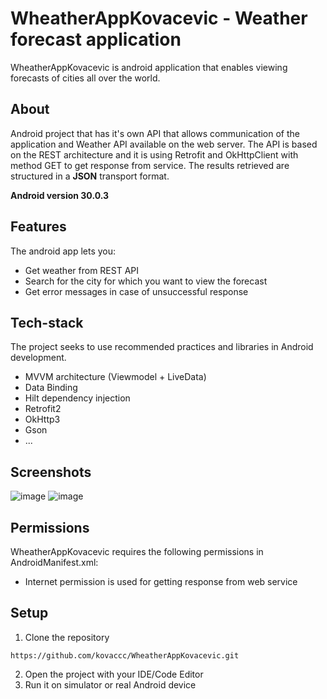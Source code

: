 # WheatherAppKovacevic - Weather forecast application
WheatherAppKovacevic is  android application that enables viewing forecasts of cities all over the world.

## About

Android project that has it's own API that allows communication of the application and Weather API available on the web server. The API is based on the REST architecture and it is using Retrofit and OkHttpClient with method GET to get response from service. The results retrieved are structured in a **JSON** transport format.

**Android version 30.0.3**
## Features
The android app lets you: 
 - Get weather from REST API 
 - Search for the city for which you want to view the forecast
 - Get error messages in case of unsuccessful response

## Tech-stack
The project seeks to use recommended practices and libraries in Android development. 
 - MVVM architecture (Viewmodel + LiveData)
 - Data Binding
 - Hilt dependency injection 
 - Retrofit2
 - OkHttp3
 - Gson
 - ...

## Screenshots
![image](https://user-images.githubusercontent.com/75457058/115037023-54515500-9ece-11eb-8363-450805194740.png)
![image](https://user-images.githubusercontent.com/75457058/115037056-5ca99000-9ece-11eb-9f0d-cfdbc29e3870.png)

## Permissions

WheatherAppKovacevic requires the following permissions in AndroidManifest.xml: 

-  Internet permission is used for getting response from web service

## Setup
1. Clone the repository
```
https://github.com/kovaccc/WheatherAppKovacevic.git
```
2. Open the project with your IDE/Code Editor
3. Run it on simulator or real Android device 
